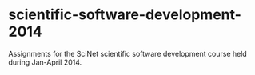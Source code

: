 # scientific-software-development-2014

Assignments for the SciNet scientific software development course held during Jan-April 2014. 
